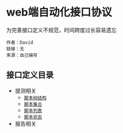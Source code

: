 # web端自动化接口协议

为完善接口定义不规范，时间跨度过长容易遗忘

```
作者：David
链接：无
来源：自己编写
```


## 接口定义目录

* 提测相关
    * [`脚本树结构`](/zh/tree.md)
    * [`脚本集合`](/zh/getScriptCollection.md)
    * [`脚本列表`](/zh/getScriptList.md)
    * [`脚本状态`](/zh/getScriptStatus.md)
* 报告相关
